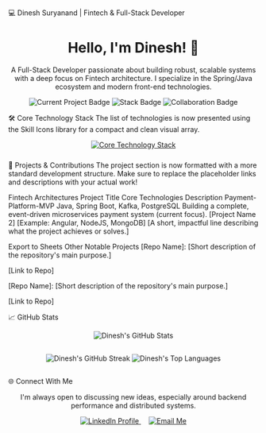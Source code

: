 💻 Dinesh Suryanand | Fintech & Full-Stack Developer
<div align="center">
<h1 align="center">Hello, I'm Dinesh! 👋</h1>

<p>
A Full-Stack Developer passionate about building robust, scalable systems with a deep focus on Fintech architecture. I specialize in the Spring/Java ecosystem and modern front-end technologies.
</p>

<p>
<img src="https://img.shields.io/badge/Currently_Building-Payment_Microservices-0A66C2?style=for-the-badge&logo=springboot&logoColor=white" alt="Current Project Badge"/>
<img src="https://img.shields.io/badge/Stack-Spring_Boot%20|%20Angular%20|%20Go-6DB33F?style=for-the-badge&logo=java&logoColor=white" alt="Stack Badge"/>
<img src="https://img.shields.io/badge/Collaboration-Open%20to%20Ideas-5391FE?style=for-the-badge&logo=github&logoColor=white" alt="Collaboration Badge"/>
</p>

</div>

🛠️ Core Technology Stack
The list of technologies is now presented using the Skill Icons library for a compact and clean visual array.

<div align="center">
<a href="https://skillicons.dev">
<img src="https://skillicons.dev/icons?i=java,spring,kotlin,angular,html,css,js,ts,go,docker,postgres,mysql,mongodb,kafka,gcp,git,github,vscode,postman"
alt="Core Technology Stack"
style="margin-bottom: 10px;"
/>
</a>
</div>

🚀 Projects & Contributions
The project section is now formatted with a more standard development structure. Make sure to replace the placeholder links and descriptions with your actual work!

Fintech Architectures
Project Title	Core Technologies	Description
Payment-Platform-MVP	Java, Spring Boot, Kafka, PostgreSQL	Building a complete, event-driven microservices payment system (current focus).
[Project Name 2]	[Example: Angular, NodeJS, MongoDB]	[A short, impactful line describing what the project achieves or solves.]

Export to Sheets
Other Notable Projects
[Repo Name]: [Short description of the repository's main purpose.]

[Link to Repo]

[Repo Name]: [Short description of the repository's main purpose.]

[Link to Repo]

📈 GitHub Stats
<div align="center">
<img src="https://github-readme-stats.vercel.app/api?username=DineshSuryanand&show_icons=true&theme=vue&hide_border=true&include_all_commits=true&count_private=true&line_height=25&title_color=41B883&icon_color=41B883"
alt="Dinesh's GitHub Stats"
style="margin-bottom: 15px;"
/>

<img src="[https://github-readme-streak-stats.herokuapp.com/?user=DineshSuryanand&theme=vue&hide_border=true&ring=41B883&currstreak=41B883&title_color=41B883&fire=41B883](https://github-readme-streak-stats.herokuapp.com/?user=DineshSuryanand&theme=vue&hide_border=true&ring=41B883&currstreak=41B883&title_color=41B883&fire=41B883)" 
     alt="Dinesh's GitHub Streak" 
     style="margin-bottom: 15px;"
     />
<img src="[https://github-readme-stats.vercel.app/api/top-langs/?username=DineshSuryanand&layout=compact&theme=vue&hide_border=true&langs_count=6&title_color=41B883&icon_color=41B883](https://github-readme-stats.vercel.app/api/top-langs/?username=DineshSuryanand&layout=compact&theme=vue&hide_border=true&langs_count=6&title_color=41B883&icon_color=41B883)" 
     alt="Dinesh's Top Languages" 
     />
</div>

🌐 Connect With Me
<div align="center">
<p>I'm always open to discussing new ideas, especially around backend performance and distributed systems.</p>

<a href="https://www.linkedin.com/in/dinesh-suryanand/" target="_blank">
<img src="https://img.shields.io/badge/LinkedIn-Profile-0077B5?style=social&logo=linkedin" alt="LinkedIn Profile"/>
</a>
&nbsp;&nbsp;&nbsp;
<a href="mailto:dineshsuryanand@icloud.com" target="_blank">
<img src="https://img.shields.io/badge/Email-dineshsuryanand@icloud.com-D14836?style=social&logo=gmail" alt="Email Me"/>
</a>
</div>
